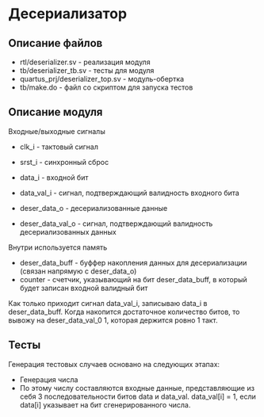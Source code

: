# Десериализатор
## Описание файлов
* rtl/deserializer.sv             - реализация модуля
* tb/deserializer_tb.sv           - тесты для модуля
* quartus_prj/deserializer_top.sv - модуль-обертка
* tb/make.do                      - файл со скриптом для запуска тестов
## Описание модуля
Входные/выходные сигналы
* clk_i            - тактовый сигнал
* srst_i           - синхронный сброс

* data_i           - входной бит
* data_val_i       - сигнал, подтверждающий валидность входного бита

* deser_data_o     - десериализованные данные
* deser_data_val_o - сигнал, подтверждающий валидность десериализованных данных

Внутри используется память
* deser_data_buff - буффер накопления данных для десериализации (связан напрямую с deser_data_o)
* counter         - счетчик, указывающий на бит deser_data_buff, в который будет записан входной валидный бит

Как только приходит сигнал data_val_i, записываю data_i в deser_data_buff. Когда накопится достаточное количество битов, то вывожу на deser_data_val_0 1, которая держится ровно 1 такт.

## Тесты
Генерация тестовых случаев основано на следующих этапах:

* Генерация числа
* По этому числу составляются входные данные, представляющие из себя 3 последовательности битов data и data_val. data_val[i] = 1, если data[i] указывает на бит сгенерированного числа.
